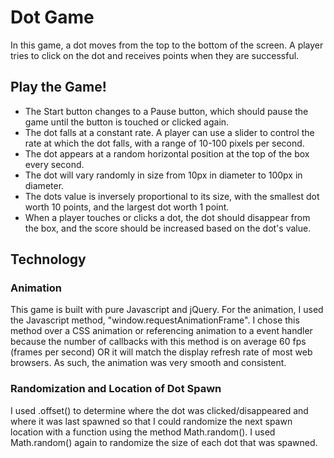 # Dot Game
In this game, a dot moves from the top to the bottom of the screen. A player tries to click on the dot and receives points when they are successful.

## Play the Game!
- The Start button changes to a Pause button, which should pause the game until the button is touched or clicked again.
- The dot falls at a constant rate. A player can use a slider to control the rate at which the dot falls, with a range of 10-100 pixels per second.
- The dot appears at a random horizontal position at the top of the box every second.
- The dot will vary randomly in size from 10px in diameter to 100px in diameter.
- The dots value is inversely proportional to its size, with the smallest dot worth 10 points, and the largest dot worth 1 point.
- When a player touches or clicks a dot, the dot should disappear from the box, and the score should be increased based on the dot's value.

## Technology
### Animation
This game is built with pure Javascript and jQuery. For the animation, I used the Javascript method, "window.requestAnimationFrame". I chose this method over a CSS animation or referencing animation to a event handler because the number of callbacks with this method is on average 60 fps (frames per second) OR it will match the display refresh rate of most web browsers. As such, the animation was very smooth and consistent.

### Randomization and Location of Dot Spawn
I used .offset() to determine where the dot was clicked/disappeared and where it was last spawned so that I could randomize the next spawn location with a function using the method Math.random(). I used Math.random() again to randomize the size of each dot that was spawned.
